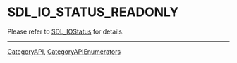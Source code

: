 # SDL_IO_STATUS_READONLY

Please refer to [SDL_IOStatus](SDL_IOStatus) for details.

----
[CategoryAPI](CategoryAPI), [CategoryAPIEnumerators](CategoryAPIEnumerators)

